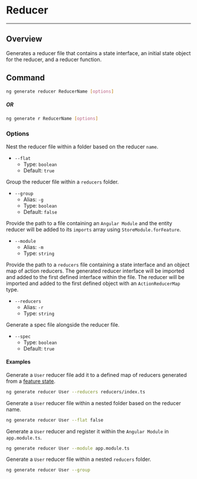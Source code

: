 # Reducer

---

## Overview

Generates a reducer file that contains a state interface, an initial state
object for the reducer, and a reducer function.

## Command

```sh
ng generate reducer ReducerName [options]
```

##### OR

```sh
ng generate r ReducerName [options]
```

### Options

Nest the reducer file within a folder based on the reducer `name`.

* `--flat`
  * Type: `boolean`
  * Default: `true`

Group the reducer file within a `reducers` folder.

* `--group`
  * Alias: `-g`
  * Type: `boolean`
  * Default: `false`

Provide the path to a file containing an `Angular Module` and the entity reducer
will be added to its `imports` array using `StoreModule.forFeature`.

* `--module`
  * Alias: `-m`
  * Type: `string`

Provide the path to a `reducers` file containing a state interface and an object
map of action reducers. The generated reducer interface will be imported and
added to the first defined interface within the file. The reducer will be
imported and added to the first defined object with an `ActionReducerMap` type.

* `--reducers`
  * Alias: `-r`
  * Type: `string`

Generate a spec file alongside the reducer file.

* `--spec`
  * Type: `boolean`
  * Default: `true`

#### Examples

Generate a `User` reducer file add it to a defined map of reducers generated
from a [feature state](./store.md#examples).

```sh
ng generate reducer User --reducers reducers/index.ts
```

Generate a `User` reducer file within a nested folder based on the reducer name.

```sh
ng generate reducer User --flat false
```

Generate a `User` reducer and register it within the `Angular Module` in
`app.module.ts`.

```sh
ng generate reducer User --module app.module.ts
```

Generate a `User` reducer file within a nested `reducers` folder.

```sh
ng generate reducer User --group
```
